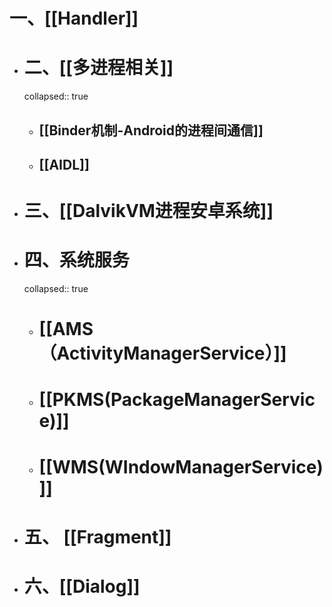 # 一、[[Handler]]
- # 二、[[多进程相关]]
  collapsed:: true
	- ## [[Binder机制-Android的进程间通信]]
	- ## [[AIDL]]
- # 三、[[DalvikVM进程安卓系统]]
- # 四、系统服务
  collapsed:: true
	- # [[AMS（ActivityManagerService）]]
	- # [[PKMS(PackageManagerService)]]
	- # [[WMS(WIndowManagerService)]]
- # 五、 [[Fragment]]
- # 六、[[Dialog]]